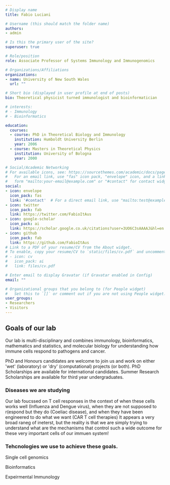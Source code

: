 ```yaml
---
# Display name
title: Fabio Luciani

# Username (this should match the folder name)
authors:
- admin

# Is this the primary user of the site?
superuser: true

# Role/position
role: Associate Professor of Systems Immunology and Immunogenomics

# Organizations/Affiliations
organizations:
- name: University of New South Wales
  url: ""

# Short bio (displayed in user profile at end of posts)
bio: Theoretical physicist turned immunologist and bioinformatician

# interests:
# - Immunology
# - Bioinformatics

education:
  courses:
  - course: PhD in Theoretical Biology and Immunology 
    institution: Humboldt University Berlin
    year: 2006
  - course: Masters in Theoretical Physics
    institution: University of Bologna
    year: 2000

# Social/Academic Networking
# For available icons, see: https://sourcethemes.com/academic/docs/page-builder/#icons
#   For an email link, use "fas" icon pack, "envelope" icon, and a link in the
#   form "mailto:your-email@example.com" or "#contact" for contact widget.
social:
- icon: envelope
  icon_pack: fas
  link: '#contact'  # For a direct email link, use "mailto:test@example.org".
- icon: twitter
  icon_pack: fab
  link: https://twitter.com/FabioItAus
- icon: google-scholar
  icon_pack: ai
  link: https://scholar.google.co.uk/citations?user=3UO6C3sAAAAJ&hl=en
- icon: github
  icon_pack: fab
  link: https://github.com/FabioItAus
# Link to a PDF of your resume/CV from the About widget.
# To enable, copy your resume/CV to `static/files/cv.pdf` and uncomment the lines below.
# - icon: cv
#   icon_pack: ai
#   link: files/cv.pdf

# Enter email to display Gravatar (if Gravatar enabled in Config)
email: ""

# Organizational groups that you belong to (for People widget)
#   Set this to `[]` or comment out if you are not using People widget.
user_groups:
- Researchers
- Visitors
---
```


## Goals of our lab

Our lab is multi-disciplinary and combines immunology, bioinformatics, mathematics and statistics, and molecular biology for understanding how immune cells respond to pathogens and cancer. 

PhD and Honours candidates are welcome to join us and work on either
'wet' (laboratory) or 'dry' (computational) projects (or both). 
PhD Scholarships are available for international candidates. Summer Research Scholarships are available for third year undergraduates.

### Diseases we are studying

Our lab foucssed on T cell responses in the context of when these cells works well (Influenza and Dengue virus), when they are not supposed to r(espond but they do (Coeliac disease), and when they have been engineered to do what we want (CAR T cell therapies)
It appears a very broad raneg of ineterst, but the reality is that we are simply trying to understand what are the mechanisms that control such a wide outcome for these very important cells of our immuen system!

### Tehcnologies we use to achieve these goals.
Single cell genomics

Bioinformatics

Expeirmental Immunology
